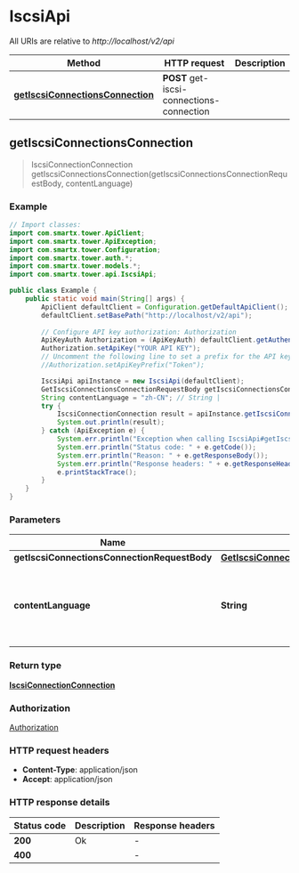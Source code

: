 # IscsiApi

All URIs are relative to *http://localhost/v2/api*

Method | HTTP request | Description
------------- | ------------- | -------------
[**getIscsiConnectionsConnection**](IscsiApi.md#getIscsiConnectionsConnection) | **POST** get-iscsi-connections-connection | 



## getIscsiConnectionsConnection

> IscsiConnectionConnection getIscsiConnectionsConnection(getIscsiConnectionsConnectionRequestBody, contentLanguage)



### Example

```java
// Import classes:
import com.smartx.tower.ApiClient;
import com.smartx.tower.ApiException;
import com.smartx.tower.Configuration;
import com.smartx.tower.auth.*;
import com.smartx.tower.models.*;
import com.smartx.tower.api.IscsiApi;

public class Example {
    public static void main(String[] args) {
        ApiClient defaultClient = Configuration.getDefaultApiClient();
        defaultClient.setBasePath("http://localhost/v2/api");
        
        // Configure API key authorization: Authorization
        ApiKeyAuth Authorization = (ApiKeyAuth) defaultClient.getAuthentication("Authorization");
        Authorization.setApiKey("YOUR API KEY");
        // Uncomment the following line to set a prefix for the API key, e.g. "Token" (defaults to null)
        //Authorization.setApiKeyPrefix("Token");

        IscsiApi apiInstance = new IscsiApi(defaultClient);
        GetIscsiConnectionsConnectionRequestBody getIscsiConnectionsConnectionRequestBody = new GetIscsiConnectionsConnectionRequestBody(); // GetIscsiConnectionsConnectionRequestBody | 
        String contentLanguage = "zh-CN"; // String | 
        try {
            IscsiConnectionConnection result = apiInstance.getIscsiConnectionsConnection(getIscsiConnectionsConnectionRequestBody, contentLanguage);
            System.out.println(result);
        } catch (ApiException e) {
            System.err.println("Exception when calling IscsiApi#getIscsiConnectionsConnection");
            System.err.println("Status code: " + e.getCode());
            System.err.println("Reason: " + e.getResponseBody());
            System.err.println("Response headers: " + e.getResponseHeaders());
            e.printStackTrace();
        }
    }
}
```

### Parameters


Name | Type | Description  | Notes
------------- | ------------- | ------------- | -------------
 **getIscsiConnectionsConnectionRequestBody** | [**GetIscsiConnectionsConnectionRequestBody**](GetIscsiConnectionsConnectionRequestBody.md)|  |
 **contentLanguage** | **String**|  | [optional] [default to en-US] [enum: zh-CN, en-US]

### Return type

[**IscsiConnectionConnection**](IscsiConnectionConnection.md)

### Authorization

[Authorization](../README.md#Authorization)

### HTTP request headers

- **Content-Type**: application/json
- **Accept**: application/json


### HTTP response details
| Status code | Description | Response headers |
|-------------|-------------|------------------|
| **200** | Ok |  -  |
| **400** |  |  -  |

